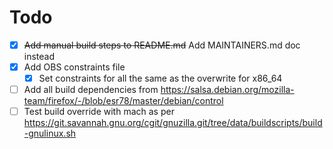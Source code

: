 # Todo

- [x] ~~Add manual build steps to README.md~~ Add MAINTAINERS.md doc instead
- [x] Add OBS constraints file
    - [x] Set constraints for all the same as the overwrite for x86_64
- [ ] Add all build dependencies from https://salsa.debian.org/mozilla-team/firefox/-/blob/esr78/master/debian/control
- [ ] Test build override with mach as per https://git.savannah.gnu.org/cgit/gnuzilla.git/tree/data/buildscripts/build-gnulinux.sh

